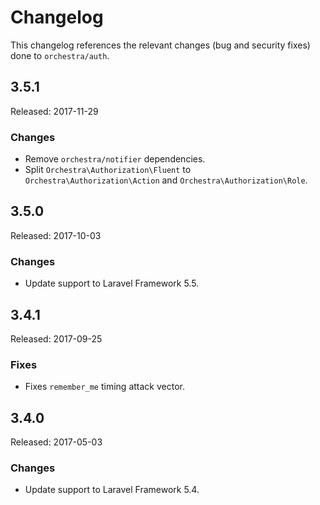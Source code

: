 # Changelog

This changelog references the relevant changes (bug and security fixes) done to `orchestra/auth`.

## 3.5.1

Released: 2017-11-29

### Changes

* Remove `orchestra/notifier` dependencies.
* Split `Orchestra\Authorization\Fluent` to `Orchestra\Authorization\Action` and `Orchestra\Authorization\Role`.

## 3.5.0

Released: 2017-10-03

### Changes

* Update support to Laravel Framework 5.5.

## 3.4.1

Released: 2017-09-25

### Fixes

* Fixes `remember_me` timing attack vector.

## 3.4.0

Released: 2017-05-03

### Changes

* Update support to Laravel Framework 5.4.
